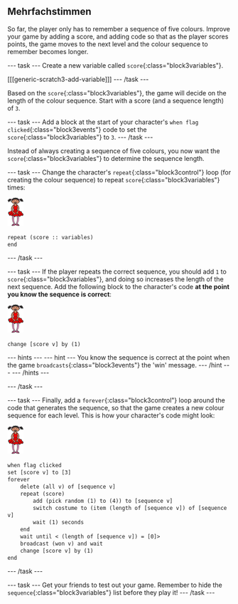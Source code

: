 ## Mehrfachstimmen

So far, the player only has to remember a sequence of five colours. Improve your game by adding a score, and adding code so that as the player scores points, the game moves to the next level and the colour sequence to remember becomes longer.

\--- task \--- Create a new variable called `score`{:class="block3variables"}.

[[[generic-scratch3-add-variable]]] \--- /task \---

Based on the `score`{:class="block3variables"}, the game will decide on the length of the colour sequence. Start with a score (and a sequence length) of `3`.

\--- task \--- Add a block at the start of your character's `when flag clicked`{:class="block3events"} code to set the `score`{:class="block3variables"} to `3`. \--- /task \---

Instead of always creating a sequence of five colours, you now want the `score`{:class="block3variables"} to determine the sequence length.

\--- task \--- Change the character's `repeat`{:class="block3control"} loop (for creating the colour sequence) to repeat `score`{:class="block3variables"} times:

![Figur](images/ballerina.png)

```blocks3
repeat (score :: variables)
end
```

\--- /task \---

\--- task \--- If the player repeats the correct sequence, you should add `1` to `score`{:class="block3variables"}, and doing so increases the length of the next sequence. Add the following block to the character's code **at the point you know the sequence is correct**:

![Figur](images/ballerina.png)

```blocks3
change [score v] by (1)
```

\--- hints \--- \--- hint \--- You know the sequence is correct at the point when the game `broadcasts`{:class="block3events"} the 'win' message. \--- /hint \--- \--- /hints \---

\--- /task \---

\--- task \--- Finally, add a `forever`{:class="block3control"} loop around the code that generates the sequence, so that the game creates a new colour sequence for each level. This is how your character's code might look:

![ballerina](images/ballerina.png)

```blocks3
when flag clicked
set [score v] to [3]
forever
    delete (all v) of [sequence v]
    repeat (score)
        add (pick random (1) to (4)) to [sequence v]
        switch costume to (item (length of [sequence v]) of [sequence v]
        wait (1) seconds
    end
    wait until < (length of [sequence v]) = [0]>
    broadcast (won v) and wait
    change [score v] by (1)
end
```

\--- /task \---

\--- task \--- Get your friends to test out your game. Remember to hide the `sequence`{:class="block3variables"} list before they play it! \--- /task \---